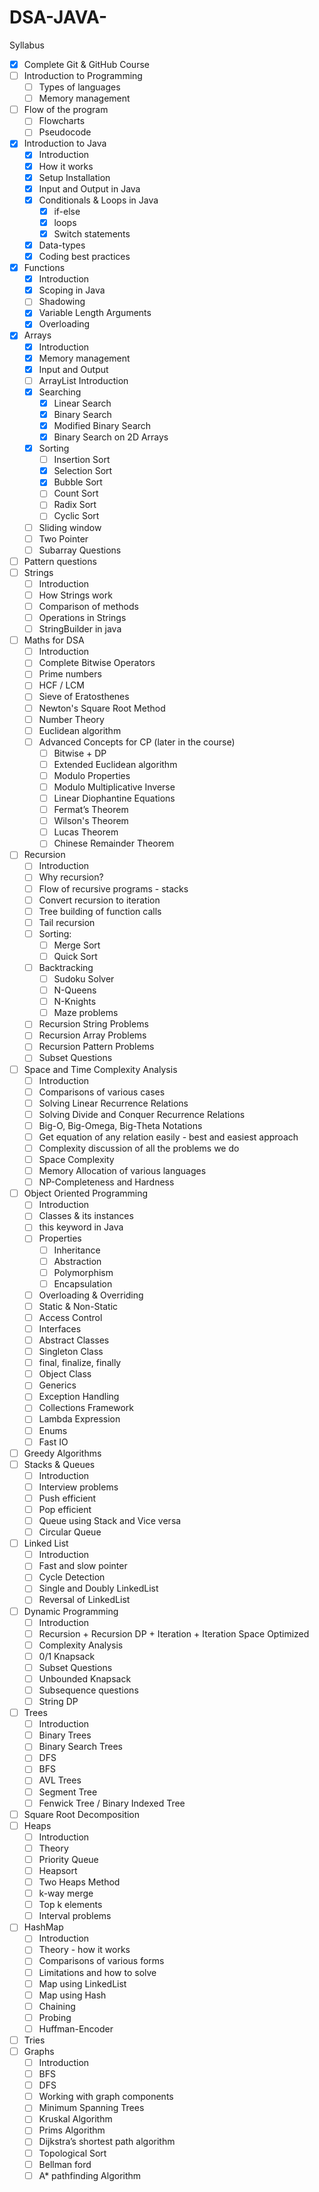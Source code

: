# DSA-JAVA-

Syllabus


- [x] Complete Git & GitHub Course
- [ ] Introduction to Programming
    - [ ] Types of languages
    - [ ] Memory management
- [ ] Flow of the program
    - [ ] Flowcharts
    - [ ] Pseudocode
- [x] Introduction to Java
    - [x] Introduction
    - [x] How it works
    - [x] Setup Installation
    - [x] Input and Output in Java
    - [x] Conditionals & Loops in Java
        - [x] if-else
        - [x] loops
        - [x] Switch statements
    - [x] Data-types
    - [x] Coding best practices
- [x] Functions
    - [x] Introduction
    - [x] Scoping in Java
    - [ ] Shadowing
    - [x] Variable Length Arguments
    - [x] Overloading
- [x] Arrays
    - [x] Introduction
    - [x] Memory management
    - [x] Input and Output
    - [ ] ArrayList Introduction
    - [x] Searching
        - [x] Linear Search
        - [x] Binary Search
        - [x] Modified Binary Search
        - [x] Binary Search on 2D Arrays
    - [x] Sorting
        - [ ] Insertion Sort
        - [x] Selection Sort
        - [x] Bubble Sort
        - [ ] Count Sort
        - [ ] Radix Sort
        - [ ] Cyclic Sort
    - [ ] Sliding window
    - [ ] Two Pointer
    - [ ] Subarray Questions
- [ ] Pattern questions
- [ ] Strings
    - [ ] Introduction
    - [ ] How Strings work
    - [ ] Comparison of methods
    - [ ] Operations in Strings
    - [ ] StringBuilder in java
- [ ] Maths for DSA
    - [ ] Introduction
    - [ ] Complete Bitwise Operators
    - [ ] Prime numbers
    - [ ] HCF / LCM
    - [ ] Sieve of Eratosthenes
    - [ ] Newton's Square Root Method
    - [ ] Number Theory
    - [ ] Euclidean algorithm
    - [ ] Advanced Concepts for CP (later in the course)
        - [ ] Bitwise + DP
        - [ ] Extended Euclidean algorithm
        - [ ] Modulo Properties
        - [ ] Modulo Multiplicative Inverse
        - [ ] Linear Diophantine Equations
        - [ ] Fermat’s Theorem
        - [ ] Wilson's Theorem
        - [ ] Lucas Theorem
        - [ ] Chinese Remainder Theorem
- [ ] Recursion
    - [ ] Introduction
    - [ ] Why recursion?
    - [ ] Flow of recursive programs - stacks
    - [ ] Convert recursion to iteration
    - [ ] Tree building of function calls
    - [ ] Tail recursion
    - [ ] Sorting:
        - [ ] Merge Sort
        - [ ] Quick Sort
    - [ ] Backtracking
        - [ ] Sudoku Solver
        - [ ] N-Queens
        - [ ] N-Knights
        - [ ] Maze problems
    - [ ] Recursion String Problems
    - [ ] Recursion Array Problems
    - [ ] Recursion Pattern Problems
    - [ ] Subset Questions
- [ ] Space and Time Complexity Analysis
    - [ ] Introduction
    - [ ] Comparisons of various cases
    - [ ] Solving Linear Recurrence Relations
    - [ ] Solving Divide and Conquer Recurrence Relations
    - [ ] Big-O, Big-Omega, Big-Theta Notations
    - [ ] Get equation of any relation easily - best and easiest approach
    - [ ] Complexity discussion of all the problems we do
    - [ ] Space Complexity
    - [ ] Memory Allocation of various languages
    - [ ] NP-Completeness and Hardness
- [ ] Object Oriented Programming
    - [ ] Introduction
    - [ ] Classes & its instances
    - [ ] this keyword in Java
    - [ ] Properties
        - [ ] Inheritance
        - [ ] Abstraction
        - [ ] Polymorphism
        - [ ] Encapsulation
    - [ ] Overloading & Overriding
    - [ ] Static & Non-Static
    - [ ] Access Control
    - [ ] Interfaces
    - [ ] Abstract Classes
    - [ ] Singleton Class
    - [ ] final, finalize, finally
    - [ ] Object Class
    - [ ] Generics
    - [ ] Exception Handling
    - [ ] Collections Framework
    - [ ] Lambda Expression
    - [ ] Enums
    - [ ] Fast IO
- [ ] Greedy Algorithms
- [ ] Stacks & Queues
    - [ ] Introduction
    - [ ] Interview problems
    - [ ] Push efficient
    - [ ] Pop efficient
    - [ ] Queue using Stack and Vice versa
    - [ ] Circular Queue
- [ ] Linked List
    - [ ] Introduction
    - [ ] Fast and slow pointer
    - [ ] Cycle Detection
    - [ ] Single and Doubly LinkedList
    - [ ] Reversal of LinkedList
- [ ] Dynamic Programming
    - [ ] Introduction
    - [ ] Recursion + Recursion DP + Iteration + Iteration Space Optimized
    - [ ] Complexity Analysis
    - [ ] 0/1 Knapsack
    - [ ] Subset Questions
    - [ ] Unbounded Knapsack
    - [ ] Subsequence questions
    - [ ] String DP
- [ ] Trees
    - [ ] Introduction
    - [ ] Binary Trees
    - [ ] Binary Search Trees
    - [ ] DFS
    - [ ] BFS
    - [ ] AVL Trees
    - [ ] Segment Tree
    - [ ] Fenwick Tree / Binary Indexed Tree
- [ ] Square Root Decomposition
- [ ] Heaps
    - [ ] Introduction
    - [ ] Theory
    - [ ] Priority Queue
    - [ ] Heapsort
    - [ ] Two Heaps Method
    - [ ] k-way merge
    - [ ] Top k elements
    - [ ] Interval problems
- [ ] HashMap
    - [ ] Introduction
    - [ ] Theory - how it works
    - [ ] Comparisons of various forms
    - [ ] Limitations and how to solve
    - [ ] Map using LinkedList
    - [ ] Map using Hash
    - [ ] Chaining
    - [ ] Probing
    - [ ] Huffman-Encoder
- [ ] Tries
- [ ] Graphs
    - [ ] Introduction
    - [ ] BFS
    - [ ] DFS
    - [ ] Working with graph components
    - [ ] Minimum Spanning Trees
    - [ ] Kruskal Algorithm
    - [ ] Prims Algorithm
    - [ ] Dijkstra’s shortest path algorithm
    - [ ] Topological Sort
    - [ ] Bellman ford
    - [ ] A* pathfinding Algorithm
